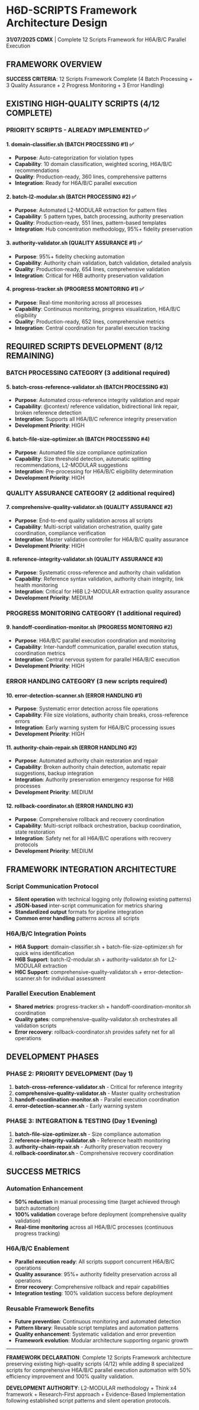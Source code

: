 # H6D-SCRIPTS Framework Architecture Design

**31/07/2025 CDMX** | Complete 12 Scripts Framework for H6A/B/C Parallel Execution

## FRAMEWORK OVERVIEW

**SUCCESS CRITERIA**: 12 Scripts Framework Complete (4 Batch Processing + 3 Quality Assurance + 2 Progress Monitoring + 3 Error Handling)

## EXISTING HIGH-QUALITY SCRIPTS (4/12 COMPLETE)

### **PRIORITY SCRIPTS - ALREADY IMPLEMENTED ✅**

#### 1. **domain-classifier.sh** (BATCH PROCESSING #1) ✅
- **Purpose**: Auto-categorization for violation types
- **Capability**: 10 domain classification, weighted scoring, H6A/B/C recommendations
- **Quality**: Production-ready, 360 lines, comprehensive patterns
- **Integration**: Ready for H6A/B/C parallel execution

#### 2. **batch-l2-modular.sh** (BATCH PROCESSING #2) ✅
- **Purpose**: Automated L2-MODULAR extraction for pattern files
- **Capability**: 5 pattern types, batch processing, authority preservation
- **Quality**: Production-ready, 551 lines, pattern-based templates
- **Integration**: Hub concentration methodology, 95%+ fidelity preservation

#### 3. **authority-validator.sh** (QUALITY ASSURANCE #1) ✅
- **Purpose**: 95%+ fidelity checking automation
- **Capability**: Authority chain validation, batch validation, detailed analysis
- **Quality**: Production-ready, 654 lines, comprehensive validation
- **Integration**: Critical for H6B authority preservation validation

#### 4. **progress-tracker.sh** (PROGRESS MONITORING #1) ✅
- **Purpose**: Real-time monitoring across all processes
- **Capability**: Continuous monitoring, progress visualization, H6A/B/C eligibility
- **Quality**: Production-ready, 652 lines, comprehensive metrics
- **Integration**: Central coordination for parallel execution tracking

## REQUIRED SCRIPTS DEVELOPMENT (8/12 REMAINING)

### **BATCH PROCESSING CATEGORY** (3 additional required)

#### 5. **batch-cross-reference-validator.sh** (BATCH PROCESSING #3)
- **Purpose**: Automated cross-reference integrity validation and repair
- **Capability**: @context/ reference validation, bidirectional link repair, broken reference detection
- **Integration**: Supports all H6A/B/C reference integrity preservation
- **Development Priority**: HIGH

#### 6. **batch-file-size-optimizer.sh** (BATCH PROCESSING #4)
- **Purpose**: Automated file size compliance optimization
- **Capability**: Size threshold detection, automatic splitting recommendations, L2-MODULAR suggestions
- **Integration**: Pre-processing for H6A/B/C eligibility determination
- **Development Priority**: HIGH

### **QUALITY ASSURANCE CATEGORY** (2 additional required)

#### 7. **comprehensive-quality-validator.sh** (QUALITY ASSURANCE #2)
- **Purpose**: End-to-end quality validation across all scripts
- **Capability**: Multi-script validation orchestration, quality gate coordination, compliance verification
- **Integration**: Master validation controller for H6A/B/C quality assurance
- **Development Priority**: HIGH

#### 8. **reference-integrity-validator.sh** (QUALITY ASSURANCE #3)
- **Purpose**: Systematic cross-reference and authority chain validation
- **Capability**: Reference syntax validation, authority chain integrity, link health monitoring
- **Integration**: Critical for H6B L2-MODULAR extraction quality assurance
- **Development Priority**: MEDIUM

### **PROGRESS MONITORING CATEGORY** (1 additional required)

#### 9. **handoff-coordination-monitor.sh** (PROGRESS MONITORING #2)
- **Purpose**: H6A/B/C parallel execution coordination and monitoring
- **Capability**: Inter-handoff communication, parallel execution status, coordination metrics
- **Integration**: Central nervous system for parallel H6A/B/C execution
- **Development Priority**: HIGH

### **ERROR HANDLING CATEGORY** (3 new scripts required)

#### 10. **error-detection-scanner.sh** (ERROR HANDLING #1)
- **Purpose**: Systematic error detection across file operations
- **Capability**: File size violations, authority chain breaks, cross-reference errors
- **Integration**: Early warning system for H6A/B/C processing issues
- **Development Priority**: HIGH

#### 11. **authority-chain-repair.sh** (ERROR HANDLING #2)
- **Purpose**: Automated authority chain restoration and repair
- **Capability**: Broken authority chain detection, automatic repair suggestions, backup integration
- **Integration**: Authority preservation emergency response for H6B processes
- **Development Priority**: MEDIUM

#### 12. **rollback-coordinator.sh** (ERROR HANDLING #3)
- **Purpose**: Comprehensive rollback and recovery coordination
- **Capability**: Multi-script rollback orchestration, backup coordination, state restoration
- **Integration**: Safety net for all H6A/B/C operations with recovery protocols
- **Development Priority**: MEDIUM

## FRAMEWORK INTEGRATION ARCHITECTURE

### **Script Communication Protocol**
- **Silent operation** with technical logging only (following existing patterns)
- **JSON-based** inter-script communication for metrics sharing
- **Standardized output** formats for pipeline integration
- **Common error handling** patterns across all scripts

### **H6A/B/C Integration Points**
- **H6A Support**: domain-classifier.sh + batch-file-size-optimizer.sh for quick wins identification
- **H6B Support**: batch-l2-modular.sh + authority-validator.sh for L2-MODULAR extraction
- **H6C Support**: comprehensive-quality-validator.sh + error-detection-scanner.sh for individual assessment

### **Parallel Execution Enablement**
- **Shared metrics**: progress-tracker.sh + handoff-coordination-monitor.sh coordination
- **Quality gates**: comprehensive-quality-validator.sh orchestrates all validation scripts
- **Error recovery**: rollback-coordinator.sh provides safety net for all operations

## DEVELOPMENT PHASES

### **PHASE 2: PRIORITY DEVELOPMENT** (Day 1)
1. **batch-cross-reference-validator.sh** - Critical for reference integrity
2. **comprehensive-quality-validator.sh** - Master quality orchestration
3. **handoff-coordination-monitor.sh** - Parallel execution coordination
4. **error-detection-scanner.sh** - Early warning system

### **PHASE 3: INTEGRATION & TESTING** (Day 1 Evening)
1. **batch-file-size-optimizer.sh** - Size compliance automation
2. **reference-integrity-validator.sh** - Reference health monitoring
3. **authority-chain-repair.sh** - Authority preservation recovery
4. **rollback-coordinator.sh** - Comprehensive recovery coordination

## SUCCESS METRICS

### **Automation Enhancement**
- **50% reduction** in manual processing time (target achieved through batch automation)
- **100% validation** coverage before deployment (comprehensive quality validation)
- **Real-time monitoring** across all H6A/B/C processes (continuous progress tracking)

### **H6A/B/C Enablement**
- **Parallel execution ready**: All scripts support concurrent H6A/B/C operations
- **Quality assurance**: 95%+ authority fidelity preservation across all operations
- **Error recovery**: Comprehensive rollback and repair capabilities
- **Integration testing**: 100% validation success before deployment

### **Reusable Framework Benefits**
- **Future prevention**: Continuous monitoring and automated detection
- **Pattern library**: Reusable script templates and automation patterns
- **Quality enhancement**: Systematic validation and error prevention
- **Framework evolution**: Modular architecture supporting organic growth

---

**FRAMEWORK DECLARATION**: Complete 12 Scripts Framework architecture preserving existing high-quality scripts (4/12) while adding 8 specialized scripts for comprehensive H6A/B/C parallel execution automation with 50% efficiency improvement and 100% quality validation.

**DEVELOPMENT AUTHORITY**: L2-MODULAR methodology + Think x4 framework + Research-First approach + Evidence-Based Implementation following established script patterns and silent operation protocols.